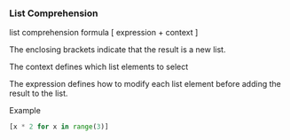### List Comprehension

list comprehension formula [ expression + context ]

The enclosing brackets indicate that the result is a new list.

The context defines which list elements to select

The expression defines how to modify each list element before adding the result to the list.

Example

~~~python
[x * 2 for x in range(3)]
~~~

